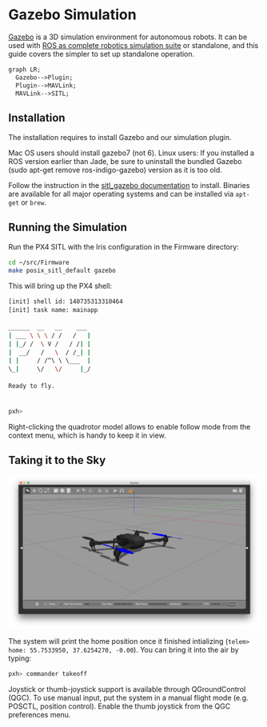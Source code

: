 # Gazebo Simulation

[Gazebo](http://gazebosim.org) is a 3D simulation environment for autonomous robots. It can be used with [ROS as complete robotics simulation suite](https://pixhawk.org/dev/ros/sitl) or standalone, and this guide covers the simpler to set up standalone operation.

```mermaid
graph LR;
  Gazebo-->Plugin;
  Plugin-->MAVLink;
  MAVLink-->SITL;
```

## Installation

The installation requires to install Gazebo and our simulation plugin.

<aside class="tip">
Mac OS users should install gazebo7 (not 6). Linux users: If you installed a ROS version earlier than Jade, be sure to uninstall the bundled Gazebo (sudo apt-get remove ros-indigo-gazebo) version as it is too old.
</aside>

Follow the instruction in the [sitl_gazebo documentation](https://github.com/px4/sitl_gazebo) to install. Binaries are available for all major operating systems and can be installed via `apt-get` or `brew`.

## Running the Simulation

Run the PX4 SITL with the Iris configuration in the Firmware directory:

<div class="host-code"></div>

```sh
cd ~/src/Firmware
make posix_sitl_default gazebo
```

This will bring up the PX4 shell:

```sh
[init] shell id: 140735313310464
[init] task name: mainapp

______  __   __    ___ 
| ___ \ \ \ / /   /   |
| |_/ /  \ V /   / /| |
|  __/   /   \  / /_| |
| |     / /^\ \ \___  |
\_|     \/   \/     |_/

Ready to fly.


pxh>
```

<aside class="note">
Right-clicking the quadrotor model allows to enable follow mode from the context menu, which is handy to keep it in view.
</aside>

## Taking it to the Sky

![](images/sim/gazebo.png)

The system will print the home position once it finished intializing (`telem> home: 55.7533950, 37.6254270, -0.00`). You can bring it into the air by typing:

```sh
pxh> commander takeoff
```

<aside class="tip">
Joystick or thumb-joystick support is available through QGroundControl (QGC). To use manual input, put the system in a manual flight mode (e.g. POSCTL, position control). Enable the thumb joystick from the QGC preferences menu.
</aside>
